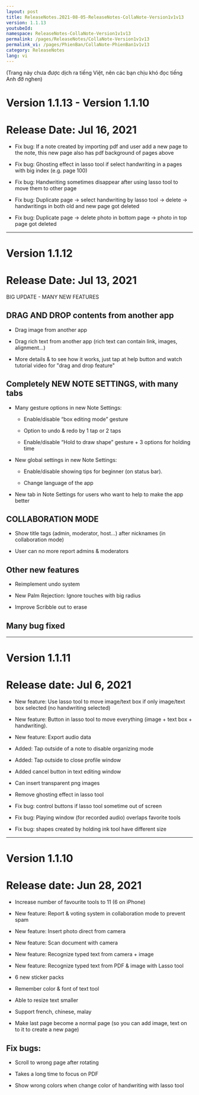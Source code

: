 ```yaml
---
layout: post
title: ReleaseNotes.2021-08-05-ReleaseNotes-CollaNote-Version1v1v13
version: 1.1.13
youtubeId:
namespace: ReleaseNotes-CollaNote-Version1v1v13
permalink: /pages/ReleaseNotes/CollaNote-Version1v1v13
permalink_vi: /pages/PhienBan/CollaNote-PhienBan1v1v13
category: ReleaseNotes
lang: vi
---
```

(Trang này chưa được dịch ra tiếng Việt, nên các bạn chịu khó đọc tiếng Anh đỡ nghen)  

# Version 1.1.13 - Version 1.1.10
# Release Date: Jul 16, 2021
- Fix bug: If a note created by importing pdf and user add a new page to the note, this new page also has pdf background of pages above

- Fix bug: Ghosting effect in lasso tool if select handwriting in a pages with big index (e.g. page 100)

- Fix bug: Handwriting sometimes disappear after using lasso tool to move them to other page

- Fix bug: Duplicate page -> select handwriting by lasso tool -> delete -> handwritings in both old and new page got deleted

- Fix bug: Duplicate page -> delete photo in bottom page -> photo in top page got deleted
<!--more-->  

---

# Version 1.1.12
# Release Date: Jul 13, 2021
BIG UPDATE - MANY NEW FEATURES

## DRAG AND DROP contents from another app

- Drag image from another app

- Drag rich text from another app (rich text can contain link, images, alignment...)

- More details & to see how it works, just tap at help button and watch tutorial video for "drag and drop feature"


## Completely NEW NOTE SETTINGS, with many tabs

- Many gesture options in new Note Settings:

  + Enable/disable “box editing mode” gesture

  + Option to undo & redo by 1 tap or 2 taps

  + Enable/disable “Hold to draw shape” gesture + 3 options for holding time

- New global settings in new Note Settings:

  + Enable/disable showing tips for beginner (on status bar).

  + Change language of the app

- New tab in Note Settings for users who want to help to make the app better


## COLLABORATION MODE

- Show title tags (admin, moderator, host…) after nicknames (in collaboration mode)

- User can no more report admins & moderators


## Other new features

- Reimplement undo system

- New Palm Rejection: Ignore touches with big radius

- Improve Scribble out to erase

## Many bug fixed

---

# Version 1.1.11
# Release date: Jul 6, 2021
- New feature: Use lasso tool to move image/text box if only image/text box selected (no handwriting selected)


- New feature: Button in lasso tool to move everything (image + text box + handwriting).

- New feature: Export audio data

- Added: Tap outside of a note to disable organizing mode

- Added: Tap outside to close profile window

- Added cancel button in text editing window

- Can insert transparent png images

- Remove ghosting effect in lasso tool

- Fix bug: control buttons if lasso tool sometime out of screen

- Fix bug: Playing window (for recorded audio) overlaps favorite tools

- Fix bug: shapes created by holding ink tool have different size

---

# Version 1.1.10
# Release date: Jun 28, 2021

- Increase number of favourite tools to 11 (6 on iPhone)

- New feature: Report & voting system in collaboration mode to prevent spam

- New feature: Insert photo direct from camera

- New feature: Scan document with camera

- New feature: Recognize typed text from camera + image

- New feature: Recognize typed text from PDF & image with Lasso tool

- 6 new sticker packs

- Remember color & font of text tool

- Able to resize text smaller

- Support french, chinese, malay

- Make last page become a normal page (so you can add image, text on to it to create a new page)

## Fix bugs:
- Scroll to wrong page after rotating

- Takes a long time to focus on PDF

- Show wrong colors when change color of handwriting with lasso tool

